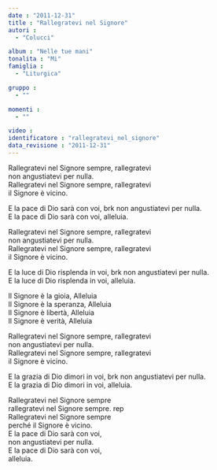 ```yaml
---
date : "2011-12-31"
title : "Rallegratevi nel Signore"
autori : 
  - "Colucci"

album : "Nelle tue mani"
tonalita : "Mi"
famiglia : 
  - "Liturgica"

gruppo : 
  - ""

momenti : 
  - ""

video : 
identificatore : "rallegratevi_nel_signore"
data_revisione : "2011-12-31"
---
```

  
  
  
Rallegratevi nel Signore sempre, rallegratevi   
 non angustiatevi per nulla.   
Rallegratevi nel Signore sempre, rallegratevi   
 il Signore è vicino.   
  
  
  
E la pace di Dio sarà con voi,  brk non angustiatevi per nulla.   
E la pace di Dio sarà con voi, alleluia.  
  
  
  
Rallegratevi nel Signore sempre, rallegratevi   
 non angustiatevi per nulla.   
Rallegratevi nel Signore sempre, rallegratevi   
 il Signore è vicino.   
  
   
   
E la luce di Dio risplenda in voi,  brk non angustiatevi per nulla.   
E la luce di Dio risplenda in voi,  alleluia.   
  
  
  
Il Signore è la gioia, Alleluia  
Il Signore è la speranza, Alleluia  
Il Signore è libertà, Alleluia  
Il Signore è verità, Alleluia  
  
  
  
Rallegratevi nel Signore sempre, rallegratevi   
 non angustiatevi per nulla.   
Rallegratevi nel Signore sempre, rallegratevi   
 il Signore è vicino.   
  
  
   
E la grazia di Dio dimori in voi,  brk non angustiatevi per nulla.   
E la grazia di Dio dimori in voi,  alleluia.   
   
  
   
Rallegratevi nel Signore sempre   
rallegratevi nel Signore sempre. rep  
Rallegratevi nel Signore sempre   
perché il Signore è vicino.  
E la pace di Dio sarà con voi,   
non angustiatevi per nulla.   
E la pace di Dio sarà con voi,   
alleluia.   
   
  
  
  
